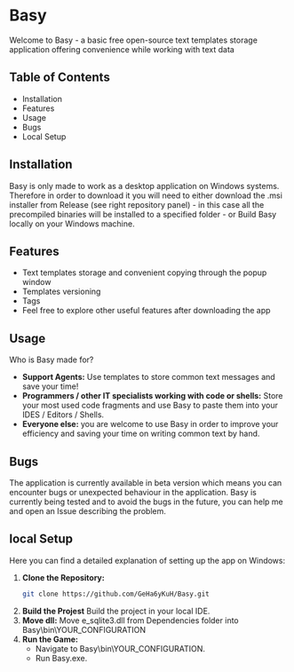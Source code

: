 # Basy

Welcome to Basy - a basic free open-source text templates storage application offering convenience while working with text data

## Table of Contents
- Installation
- Features
- Usage
- Bugs
- Local Setup

## Installation

Basy is only made to work as a desktop application on Windows systems. Therefore in order to download it you will need to either download the .msi installer from Release (see right repository panel) - in this case all the precompiled binaries will be installed to a specified folder - or Build Basy locally on your Windows machine.

## Features
- Text templates storage and convenient copying through the popup window
- Templates versioning
- Tags
- Feel free to explore other useful features after downloading the app

## Usage

Who is Basy made for?

- **Support Agents:** Use templates to store common text messages and save your time!
- **Programmers / other IT specialists working with code or shells:** Store your most used code fragments and use Basy to paste them into your IDES / Editors / Shells. 
- **Everyone else:** you are welcome to use Basy in order to improve your efficiency and saving your time on writing common text by hand. 

## Bugs

The application is currently available in beta version which means you can encounter bugs or unexpected behaviour in the application. Basy is currently being tested and to avoid the bugs in the future, you can help me and open an Issue describing the problem.

## local Setup

Here you can find a detailed explanation of setting up the app on Windows:

1. **Clone the Repository:**
    ```bash
    git clone https://github.com/GeHa6yKuH/Basy.git
    ```
2. **Build the Projest**
   Build the project in your local IDE.
3. **Move dll:**
    Move e_sqlite3.dll from Dependencies folder into Basy\bin\YOUR_CONFIGURATION
4. **Run the Game:**
    - Navigate to Basy\bin\YOUR_CONFIGURATION.
    - Run Basy.exe.
